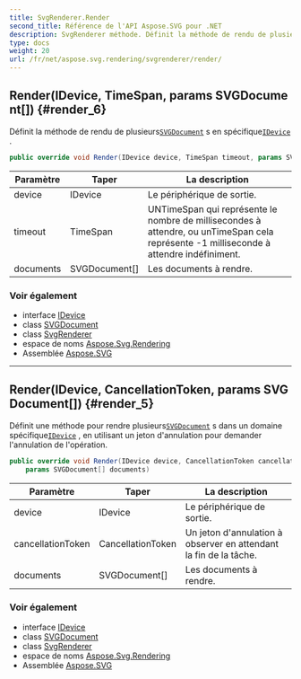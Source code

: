 ```yaml
---
title: SvgRenderer.Render
second_title: Référence de l'API Aspose.SVG pour .NET
description: SvgRenderer méthode. Définit la méthode de rendu de plusieursSVGDocument s en spécifiqueIDevice .
type: docs
weight: 20
url: /fr/net/aspose.svg.rendering/svgrenderer/render/
---
```

## Render(IDevice, TimeSpan, params SVGDocument[]) {#render_6}

Définit la méthode de rendu de plusieurs[`SVGDocument`](../../../aspose.svg/svgdocument/) s en spécifique[`IDevice`](../../idevice/) .

```csharp
public override void Render(IDevice device, TimeSpan timeout, params SVGDocument[] documents)
```

| Paramètre | Taper | La description |
| --- | --- | --- |
| device | IDevice | Le périphérique de sortie. |
| timeout | TimeSpan | UNTimeSpan qui représente le nombre de millisecondes à attendre, ou unTimeSpan cela représente -1 milliseconde à attendre indéfiniment. |
| documents | SVGDocument[] | Les documents à rendre. |

### Voir également

* interface [IDevice](../../idevice/)
* class [SVGDocument](../../../aspose.svg/svgdocument/)
* class [SvgRenderer](../)
* espace de noms [Aspose.Svg.Rendering](../../svgrenderer/)
* Assemblée [Aspose.SVG](../../../)

---

## Render(IDevice, CancellationToken, params SVGDocument[]) {#render_5}

Définit une méthode pour rendre plusieurs[`SVGDocument`](../../../aspose.svg/svgdocument/) s dans un domaine spécifique[`IDevice`](../../idevice/) , en utilisant un jeton d'annulation pour demander l'annulation de l'opération.

```csharp
public override void Render(IDevice device, CancellationToken cancellationToken, 
    params SVGDocument[] documents)
```

| Paramètre | Taper | La description |
| --- | --- | --- |
| device | IDevice | Le périphérique de sortie. |
| cancellationToken | CancellationToken | Un jeton d'annulation à observer en attendant la fin de la tâche. |
| documents | SVGDocument[] | Les documents à rendre. |

### Voir également

* interface [IDevice](../../idevice/)
* class [SVGDocument](../../../aspose.svg/svgdocument/)
* class [SvgRenderer](../)
* espace de noms [Aspose.Svg.Rendering](../../svgrenderer/)
* Assemblée [Aspose.SVG](../../../)


